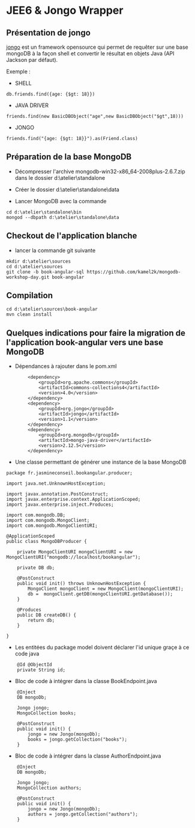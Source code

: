 # JEE6 & Jongo Wrapper

## Présentation de jongo

[jongo](http://www.jongo.org) est un framework opensource qui permet de requêter sur une base mongoDB à la façon shell et convertir le résultat en objets Java (API Jackson par défaut).

Exemple :

- SHELL

```
db.friends.find({age: {$gt: 18}})
```

- JAVA DRIVER

```
friends.find(new BasicDBObject("age",new BasicDBObject("$gt",18)))
```

- JONGO

```
friends.find("{age: {$gt: 18}}").as(Friend.class)
```

## Préparation de la base MongoDB

- Décompresser l'archive mongodb-win32-x86_64-2008plus-2.6.7.zip dans le dossier d:\atelier\standalone

- Créer le dossier d:\atelier\standalone\data

- Lancer MongoDB avec la commande

```
cd d:\atelier\standalone\bin
mongod --dbpath d:\atelier\standalone\data
```

## Checkout de l'application blanche

- lancer la commande git suivante

```
mkdir d:\atelier\sources
cd d:\atelier\sources
git clone -b book-angular-sql https://github.com/kamel2k/mongodb-workshop-day.git book-angular
```

## Compilation

```
cd d:\atelier\sources\book-angular
mvn clean install
```


## Quelques indications pour faire la migration de l'application book-angular vers une base MongoDB

- Dépendances à rajouter dans le pom.xml

```
		<dependency>
			<groupId>org.apache.commons</groupId>
			<artifactId>commons-collections4</artifactId>
			<version>4.0</version>
		</dependency>
		<dependency>
			<groupId>org.jongo</groupId>
			<artifactId>jongo</artifactId>
			<version>1.1</version>
		</dependency>
		<dependency>
			<groupId>org.mongodb</groupId>
			<artifactId>mongo-java-driver</artifactId>
			<version>2.12.5</version>
		</dependency>
```

- Une classe permettant de générer une instance de la base MongoDB

```
package fr.jasmineconseil.bookangular.producer;

import java.net.UnknownHostException;

import javax.annotation.PostConstruct;
import javax.enterprise.context.ApplicationScoped;
import javax.enterprise.inject.Produces;

import com.mongodb.DB;
import com.mongodb.MongoClient;
import com.mongodb.MongoClientURI;

@ApplicationScoped
public class MongoDBProducer {
 
	private MongoClientURI mongoClientURI = new MongoClientURI("mongodb://localhost/bookangular");
	
	private DB db;
 
	@PostConstruct
	public void init() throws UnknownHostException {
		MongoClient mongoClient = new MongoClient(mongoClientURI);
		db =  mongoClient.getDB(mongoClientURI.getDatabase());
	}
 
	@Produces
	public DB createDB() {
		return db;
	}
 
}
```

- Les entitées du package model doivent déclarer l'id unique graçe à ce code java

```
	@Id @ObjectId 
	private String id;
```

- Bloc de code à intégrer dans la classe BookEndpoint.java

```
	@Inject
	DB mongoDb;

	Jongo jongo;
	MongoCollection books;

	@PostConstruct
	public void init() {
		jongo = new Jongo(mongoDb);
		books = jongo.getCollection("books");
	}
```

- Bloc de code à intégrer dans la classe AuthorEndpoint.java

```
	@Inject
	DB mongoDb;

	Jongo jongo;
	MongoCollection authors;

	@PostConstruct
	public void init() {
		jongo = new Jongo(mongoDb);
		authors = jongo.getCollection("authors");
	}
```
    